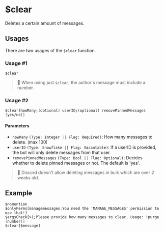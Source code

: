 # $clear
Deletes a certain amount of messages.

## Usages
There are two usages of the `$clear` function.

### Usage #1
```
$clear
```
> 📝 When using just `$clear`, the author's message must include a number.

### Usage #2
```
$clear[howMany;(optional) userID;(optional) removePinnedMessages (yes/no)]
```

#### Parameters
- `howMany` `(Type: Integer || Flag: Required)`: How many messages to delete. (max 100)
- `userID` `(Type: Snowflake || Flag: Vacantable)`: If a userID is provided, the bot will only delete messages from that user.
- `removePinnedMessages` `(Type: Bool || Flag: Optional)`: Decides whether to delete pinned messages or not. The default is 'yes'.

> 📝 Discord doesn't allow deleting messages in bulk which are over 2 weeks old.

## Example
```
$nomention
$onlyPerms[managemessages;You need the 'MANAGE_MESSAGES' permission to use that!]
$argsCheck[>1;Please provide how many messages to clear. Usage: !purge (number)]
$clear[$message]
```
